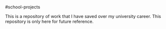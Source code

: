 #school-projects

This is a repository of work that I have saved over my university career. This repository is only here for future reference.
